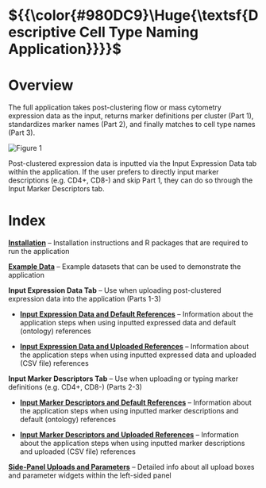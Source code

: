 
# ${{\color{#980DC9}\Huge{\textsf{Descriptive Cell Type Naming Application}}}}\$ 

# Overview
The full application takes post-clustering flow or mass cytometry expression data as the input, returns marker definitions per cluster (Part 1), standardizes marker names (Part 2), and finally matches to cell type names (Part 3). 

![Figure 1](https://github.com/user-attachments/assets/fd6ec134-f358-43cd-b891-cce9790c5bf2)


Post-clustered expression data is inputted via the Input Expression Data tab within the application. If the user prefers to directly input marker descriptions (e.g. CD4+, CD8-) and skip Part 1, they can do so through the Input Marker Descriptors tab.



# Index
**[Installation](GOOGLE.COM)** – Installation instructions and R packages that are required to run the application  

**[Example Data]()** – Example datasets that can be used to demonstrate the application   

**Input Expression Data Tab** – Use when uploading post-clustered expression data into the application (Parts 1-3)  

* **[Input Expression Data and Default References]()** – Information about the application steps when using inputted expressed data and default (ontology) references
  
* **[Input Expression Data and Uploaded References]()** – Information about the application steps when using inputted expressed data and uploaded (CSV file) references
  
**Input Marker Descriptors Tab** – Use when uploading or typing marker definitions (e.g. CD4+, CD8-) (Parts 2-3)  

* **[Input Marker Descriptors and Default References]()** – Information about the application steps when using inputted marker descriptions and default (ontology) references  

* **[Input Marker Descriptors and Uploaded References]()** – Information about the application steps when using inputted marker descriptions and uploaded (CSV file) references  

**[Side-Panel Uploads and Parameters]()** – Detailed info about all upload boxes and parameter widgets within the left-sided panel  
